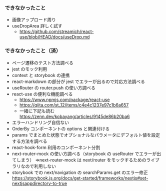 ### できなかったこと

- 画像アップロード周り
- useDropArea 詳しく試す
  - https://github.com/streamich/react-use/blob/HEAD/docs/useDrop.md

### できなかったこと（済）

- ページ遷移のテスト方法調べる
- jest のモック利用
- context と storybook の連携
- react-markdown の部分が jest でエラーが出るので対応方法調べる
- useRouter の router.push の使い方調べる
- react-use の便利な機能調べる
  - https://www.npmjs.com/package/react-use
  - https://qiita.com/st_12/items/c4e4c1237e97c1b6a657
  - 一緒に下記も読む
    https://zenn.dev/kobayang/articles/9145de86b20ba6
- エラーハンドリング自信ない
- OrderBy コンポーネントの options と関連付ける
- params でまとめた状態でオプショナルなパラメータにデフォルト値を設定する方法を調べる
- react-hook-form 利用のコンポーネント分割
- next-router-mock の使い方調べる（storybook の useRouter でエラーが出てしまう）
  ⇒next-router-mock は next/router をモックするためのライブラリなので利用しない
- storybook での next/navigation の searchParams.get のエラー修正
  https://storybook.js.org/docs/get-started/frameworks/nextjs#set-nextjsappdirectory-to-true
